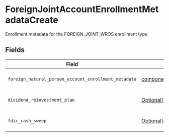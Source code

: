 # ForeignJointAccountEnrollmentMetadataCreate

Enrollment metadata for the FOREIGN_JOINT_WROS enrollment type


## Fields

| Field                                                                                                                                                                                      | Type                                                                                                                                                                                       | Required                                                                                                                                                                                   | Description                                                                                                                                                                                | Example                                                                                                                                                                                    |
| ------------------------------------------------------------------------------------------------------------------------------------------------------------------------------------------ | ------------------------------------------------------------------------------------------------------------------------------------------------------------------------------------------ | ------------------------------------------------------------------------------------------------------------------------------------------------------------------------------------------ | ------------------------------------------------------------------------------------------------------------------------------------------------------------------------------------------ | ------------------------------------------------------------------------------------------------------------------------------------------------------------------------------------------ |
| `foreign_natural_person_account_enrollment_metadata`                                                                                                                                       | [components.ForeignNaturalPersonAccountEnrollmentMetadataCreate](../../models/components/foreignnaturalpersonaccountenrollmentmetadatacreate.md)                                           | :heavy_check_mark:                                                                                                                                                                         | Enrollment metadata for Accounts that have a foreign Legal Natural Person owner.                                                                                                           |                                                                                                                                                                                            |
| `dividend_reinvestment_plan`                                                                                                                                                               | [Optional[components.ForeignJointAccountEnrollmentMetadataCreateDividendReinvestmentPlan]](../../models/components/foreignjointaccountenrollmentmetadatacreatedividendreinvestmentplan.md) | :heavy_minus_sign:                                                                                                                                                                         | Option to auto-enroll in Dividend Reinvestment; defaults to DIVIDEND_REINVESTMENT_ENROLL                                                                                                   | DIVIDEND_REINVESTMENT_ENROLL                                                                                                                                                               |
| `fdic_cash_sweep`                                                                                                                                                                          | [Optional[components.ForeignJointAccountEnrollmentMetadataCreateFdicCashSweep]](../../models/components/foreignjointaccountenrollmentmetadatacreatefdiccashsweep.md)                       | :heavy_minus_sign:                                                                                                                                                                         | Option to auto-enroll in FDIC cash sweep; defaults to FDIC_CASH_SWEEP_ENROLL                                                                                                               | FDIC_CASH_SWEEP_ENROLL                                                                                                                                                                     |